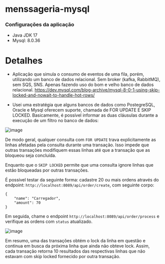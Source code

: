 # menssageria-mysql

### Configurações da aplicação

* Java JDK 17
* Mysql: 8.0.36

# Detalhes

- Aplicação que simula o consumo de eventos de uma fila, porém, utilizando um banco de dados relacional. Sem broker (kafka, RabbitMQ), sem SQS, SNS. Apenas
fazendo uso do bom e velho banco de dados relacional. https://dev.mysql.com/blog-archive/mysql-8-0-1-using-skip-locked-and-nowait-to-handle-hot-rows/

- Usei uma estratégia que alguns bancos de dados como PostegreSQL, Oracle e Mysql oferecem suporte, chamada de FOR UPDATE E SKIP LOCKED. Basicamente, é possível
informar as duas cláusulas durante a execução de um filtro no banco de dados:

![image](https://github.com/edirlucasi7/menssageria-mysql/assets/28410756/50ed806f-7d25-44e9-96fb-0e1882dfc640)

De modo geral, qualquer consulta com `FOR UPDATE` trava explicitamente as linhas afetadas pela consulta durante uma transação. Isso impede que outras transações modifiquem essas linhas até que a transação que as bloqueou seja concluída.

Enquanto que o `SKIP LOCKED` permite que uma consulta ignore linhas que estão bloqueadas por outras transações.

É possível testar da seguinte forma: cadastre 20 ou mais ordens através do endpoint: `http://localhost:8089/api/order/create`, com seguinte corpo:

```
{
	"name": "Carregador",
	"amount": 70
}
```

Em seguida, chame o endpoint `http://localhost:8089/api/order/process` e verifique as ordens com `status` atualizado.

![image](https://github.com/edirlucasi7/menssageria-mysql/assets/28410756/6dc7bc9c-2e7d-4b62-b01a-452dee312245)

Em resumo, uma das transações obtém o lock da linha em questão e continua em busca da  próxima linha que ainda não obteve lock. Assim, cada transação retorna 10 resultados das respectivas linhas que não estavam com skip locked fornecido por outra transação.
